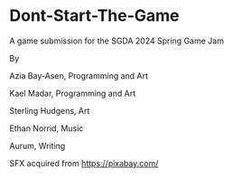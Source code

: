# Dont-Start-The-Game
A game submission for the SGDA 2024 Spring Game Jam

By

Azia Bay-Asen, Programming and Art

Kael Madar, Programming and Art

Sterling Hudgens, Art

Ethan Norrid, Music

Aurum, Writing

SFX acquired from https://pixabay.com/
